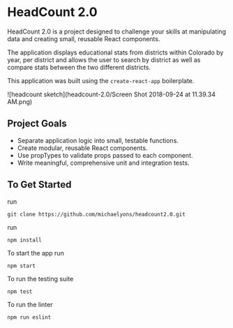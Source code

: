 # HeadCount 2.0

HeadCount 2.0 is a project designed to challenge your skills at manipulating data and creating small, reusable React components.  

The application displays educational stats from districts within Colorado by year, per district and allows the user to search by district as well as compare stats between the two different districts.

This application was built using the `create-react-app` boilerplate.   

![headcount sketch](headcount-2.0/Screen Shot 2018-09-24 at 11.39.34 AM.png)

## Project Goals

* Separate application logic into small, testable functions.
* Create modular, reusable React components.
* Use propTypes to validate props passed to each component.
* Write meaningful, comprehensive unit and integration tests.

## To Get Started

run 
```
git clone https://github.com/michaelyons/headcount2.0.git 
```

run 
```
npm install
```

To start the app run
```
npm start
```
To run the testing suite
```
npm test
```

To run the linter
```
npm run eslint
```
